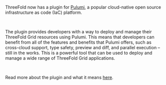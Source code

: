 ThreeFold now has a plugin for [Pulumi](https://www.pulumi.com/), a popular cloud-native open source infrastructure as code (IaC) platform.

<br/>

The plugin provides developers with a way to deploy and manage their ThreeFold Grid resources using Pulumi. This means that developers can benefit from all of the features and benefits that Pulumi offers, such as cross-cloud support, type safety, preview and diff, and parallel execution – still in the works. This is a powerful tool that can be used to deploy and manage a wide range of ThreeFold Grid applications.

<br/>

Read more about the plugin and what it means [here](https://forum.threefold.io/t/pulumi-plugin-for-tfgrid/4089).